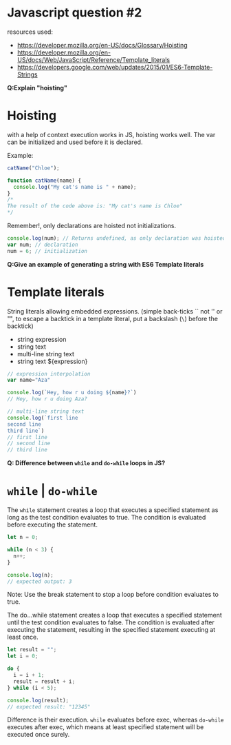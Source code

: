 # Javascript question #2

resources used:
- https://developer.mozilla.org/en-US/docs/Glossary/Hoisting
- https://developer.mozilla.org/en-US/docs/Web/JavaScript/Reference/Template_literals
- https://developers.google.com/web/updates/2015/01/ES6-Template-Strings

**Q:Explain "hoisting"**

# Hoisting

with a help of context execution works in JS, hoisting works well.
The var can be initialized and used before it is declared.

Example:
```js
catName("Chloe");

function catName(name) {
  console.log("My cat's name is " + name);
}
/*
The result of the code above is: "My cat's name is Chloe"
*/
```

Remember!, only declarations are hoisted not initializations.
```js
console.log(num); // Returns undefined, as only declaration was hoisted, no initialization has happened at this stage 
var num; // declaration
num = 6; // initialization
```
**Q:Give an example of generating a string with ES6 Template literals**

# Template literals

String literals allowing embedded expressions. (simple back-ticks `` not '' or "", to escape a backtick in a template literal, put a backslash (`\`) before the backtick)

- string expression 
- string text 
- multi-line string text
- string text ${expression}

```js
// expression interpolation
var name="Aza"

console.log(`Hey, how r u doing ${name}?`)
// Hey, how r u doing Aza?

// multi-line string text
console.log(`first line
second line
third line`)
// first line
// second line
// third line
```

**Q: Difference between `while` and `do-while` loops in JS?**

# `while` |  `do-while`

The `while` statement creates a loop that executes a specified statement as long as the test condition evaluates to true. The condition is evaluated before executing the statement.

```js
let n = 0;

while (n < 3) {
  n++;
}

console.log(n);
// expected output: 3

```
Note: Use the break statement to stop a loop before condition evaluates to true.

The do...while statement creates a loop that executes a specified statement until the test condition evaluates to false. The condition is evaluated after executing the statement, resulting in the specified statement executing at least once.

```js
let result = "";
let i = 0;

do {
  i = i + 1;
  result = result + i;
} while (i < 5);

console.log(result);
// expected result: "12345"

```

Difference is their execution. `while` evaluates before exec, whereas `do-while` executes after exec, which means at least specified statement will be executed once surely.


